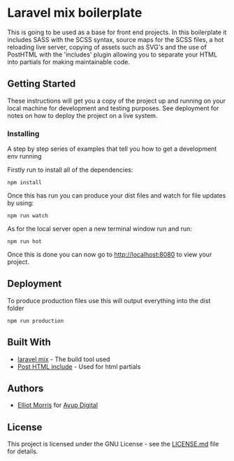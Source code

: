 # Laravel mix boilerplate

This is going to be used as a base for front end projects. In this boilerplate it includes SASS with the SCSS syntax, source maps for the SCSS files, a hot reloading live server, copying of assets such as SVG's and the use of PostHTML with the 'includes' plugin allowing you to separate your HTML into partials for making maintainable code.

## Getting Started

These instructions will get you a copy of the project up and running on your local machine for development and testing purposes. See deployment for notes on how to deploy the project on a live system.

### Installing

A step by step series of examples that tell you how to get a development env running

Firstly run to install all of the dependencies:

```
npm install
```

Once this has run you can produce your dist files and watch for file updates by using:

```
npm run watch
```

As for the local server open a new terminal window run and run:

```
npm run hot
```

Once this is done you can now go to [http://localhost:8080](http://localhost:8080/) to view your project.

## Deployment

To produce production files use this will output everything into the dist folder

```
npm run production
```

## Built With

- [laravel mix](https://github.com/JeffreyWay/laravel-mix) - The build tool used
- [Post HTML include](https://github.com/posthtml/posthtml-include) - Used for html partials

## Authors

- [Elliot Morris](https://github.com/elliotrpmorris/) for [Ayup Digital](https://ayup.agency/)

## License

This project is licensed under the GNU License - see the [LICENSE.md](LICENSE.md) file for details.
